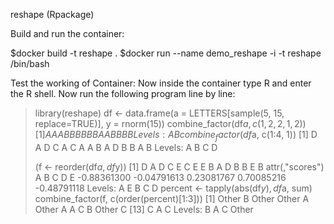 reshape (Rpackage)

Build and run the container:

$docker build -t reshape .
$docker run --name demo_reshape -i -t reshape /bin/bash

Test the working of Container:
        Now inside the container type R and enter the  R shell.
	Now run the following program line by line:

> library(reshape)
> df <- data.frame(a = LETTERS[sample(5, 15, replace=TRUE)], y = rnorm(15))
> combine_factor(df$a, c(1,2,2,1,2))
 [1] A A A B B B B B B A A B B B B
Levels: A B
> combine_factor(df$a, c(1:4, 1))
 [1] D A D C A C A A B A D B B A B
Levels: A B C D
>
> (f <- reorder(df$a, df$y))
 [1] D A D C E C E E B A D B B E B
attr(,"scores")
          A           B           C           D           E
-0.88361300 -0.04791613  0.23081767  0.70085216 -0.48791118
Levels: A E B C D
> percent <- tapply(abs(df$y), df$a, sum)
> combine_factor(f, c(order(percent)[1:3]))
 [1] Other B     Other Other A     Other A     A     C     B     Other C
[13] C     A     C
Levels: B A C Other

